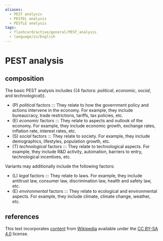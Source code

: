 ```yaml
---
aliases:
  - PEST analysis
  - PESTEL analysis
  - PESTLE analysis
tags:
  - flashcard/active/general/PEST_analysis
  - language/in/English
---
```


# PEST analysis

## composition

The basic PEST analysis includes {{4 factors: _political_, _economic_, _social_, and _technological_}}. <!--SR:!2024-12-29,152,310-->

- (P) _political_ factors ::: They relate to how the government policy and actions intervene in the economy. For example, they include bureaucracy, trade restrictions, tariffs, tax policies, etc. <!--SR:!2025-06-06,234,270!2024-12-29,154,310-->
- (E) _economic_ factors ::: They relate to aspects and outlook of the economy. For example, they include economic growth, exchange rates, inflation rate, interest rates, etc. <!--SR:!2025-04-02,206,270!2024-12-24,134,290-->
- (S) _social_ factors ::: They relate to society. For example, they include demographics, lifestyles, population growth, etc. <!--SR:!2025-01-21,160,310!2025-03-31,229,330-->
- (T) _technological_ factors ::: They relate to technological aspects. For example, they include R&D activity, automation, barriers to entry, technological incentives, etc. <!--SR:!2024-12-22,148,310!2025-02-20,192,310-->

Variants may additionally include the following factors:

- (L) _legal_ factors ::: They relate to laws. For example, they include antitrust law, consumer law, discrimination law, health and safety law, etc. <!--SR:!2025-02-23,185,310!2025-02-10,176,310-->
- (E) _environmental_ factors ::: They relate to ecological and environmental aspects. For example, they include climate, climate change, weather, etc. <!--SR:!2025-10-07,346,290!2025-02-06,180,310-->

## references

This text incorporates [content](https://en.wikipedia.org/wiki/PEST_analysis) from [Wikipedia](Wikipedia.md) available under the [CC BY-SA 4.0](https://creativecommons.org/licenses/by-sa/4.0/) license.
